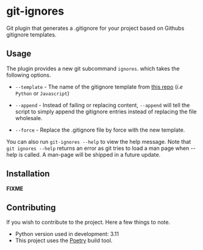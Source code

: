 # git-ignores

Git plugin that generates a .gitignore for your project based on Githubs gitignore templates.

## Usage

The plugin provides a new git subcommand `ignores`. which takes the following options.

- `--template` - The name of the gitignore template from 
  [this repo](https://github.com/github/gitignore) (_i.e_ `Python` or `Javascript`)

- `--append` - Instead of failing or replacing content, `--append` will tell the 
script to simply append the gitignore entries instead of replacing the file wholesale.

- `--force` - Replace the .gitignore file by force with the new template.

You can also run `git-ignores --help` to view the help message. Note that `git ignores --help` returns an error as git tries to load a man page when --help is called. A man-page will be shipped in a future update.

## Installation

__FIXME__

## Contributing

If you wish to contribute to the project. Here a few things to note.

- Python version used in development: 3.11
- This project uses the [Poetry](https://python-poetry.org/) build tool.
